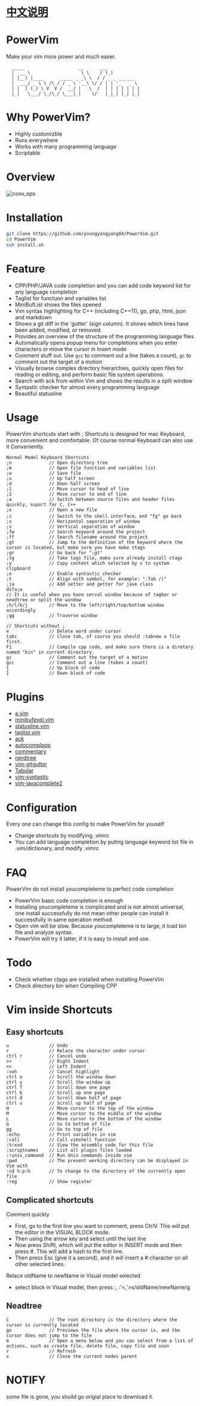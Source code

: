 # [中文说明](https://github.com/youngyangyang04/PowerVim/blob/master/docs/README-zh.md)
# PowerVim
Make your vim more power and much easer.        
```
  _____                    __      ___           
  |  __ \                   \ \    / (_)          
  | |__) |____      _____ _ _\ \  / / _ _ __ ___  
  |  ___/ _ \ \ /\ / / _ \ '__\ \/ / | | '_ ` _ \ 
  | |  | (_) \ V  V /  __/ |   \  /  | | | | | | | 
  |_|   \___/ \_/\_/ \___|_|    \/   |_|_| |_| |_|
```
# Why PowerVim?
* Highly customizble
* Runs everywhere
* Works with many programming language
* Scriptable
# Overview
![conv_ops](https://github.com/youngyangyang04/Documents/blob/master/vim/vim_overview.gif)

# Installation
```bash
git clone https://github.com/youngyangyang04/PowerVim.git
cd PowerVim
ssh install.sh
```
# Feature
* CPP/PHP/JAVA code completion and you can add code keyword list for any language completion
* Taglist for functuon and variables list
* MiniBufList shows the files opened
* Vim syntax highlighting for C++ (including C++11), go, php, html, json and markdown
* Shows a git diff in the 'gutter' (sign column).  It shows which lines have been added, modified, or removed.
* Provides an overview of the structure of the programming language files
* Automatically opens popup menu for completions when you enter characters or move the cursor in Insert mode
* Comment stuff out.  Use `gcc` to comment out a line (takes a count), `gc` to comment out the target of a motion
* Visually browse complex directory hierarchies, quickly open files for reading or editing, and perform basic file system operations.
* Search with ack from within Vim and shows the results in a split window
* Syntastic checker for almost every programming language
* Beautiful statusline

# Usage
PowerVim shortcuts start with ;
Shortcuts is designed for mac Keyboard, more convenient and comfortable. Of course normal Keyboard can also use it Conveniently.

```
Normal Model Keyboard Shortcuts
;n              // Open directory tree
;m              // Open file function and variables list
;w              // Save file
;u              // Up half screen
;d              // Down half screen
;1              // Move cursor to head of line 
;2              // Move cursor to end of line 
;a              // Switch between source files and header files quickly, suport for C, C++
;e              // Open a new file
;z              // Switch to the shell interface，and "fg" go back
;s              // Horizontal separation of window
;v              // Vertical separation of window
;fw             // Search keyword around the project
;ff             // Search filename around the project
;gt             // Jump to the definition of the keyword where the cursor is located, but make sure you have make ctags
;gr             // Go back for ";gt"
;tg             // Take tags file, make sure already install ctags
;y              // Copy content which selected by v to system clipboard
;o              // Enable syntastic checker
;t              // Align with symbol, for example: ":Tab /|"  
;ja             // Add setter and getter for jave class 
dsfa;w
// It is useful when you have serval window because of tagbar or neadtree or split the window
;h/l/k/j        // Move to the left/right/top/bottom window accordingly
;gg             // Traverse window

// Shortcuts without ;
e               // Delete word under cursor
tabc            // Close tab, of course you should :tabnew a file first. 
F1              // Compile cpp code, and make sure there is a diretory named "bin" in current directory.
gc              // Comment out the target of a motion
gcc             // Comment out a line (takes a count)
{               // Up block of code 
}               // Down block of code
```

# Plugins

* [a.vim](https://github.com/vim-scripts/a.vim)
* [minibufexpl.vim](https://github.com/fholgado/minibufexpl.vim)
* [statusline.vim](https://github.com/youngyangyang04/PowerVim/blob/master/.vim/plugin/statusline.vim)
* [taglist.vim](https://github.com/vim-scripts/taglist.vim)
* [ack](https://github.com/mileszs/ack.vim)
* [autocomplpop](https://github.com/vim-scripts/AutoComplPop)
* [commentary](https://github.com/tpope/vim-commentary)
* [nerdtree](https://github.com/scrooloose/nerdtree) 
* [vim-gitgutter](https://github.com/airblade/vim-gitgutter)
* [Tabular](https://github.com/godlygeek/tabular)
* [vim-syntastic](https://github.com/vim-syntastic/syntastic)
* [vim-javacomplete2](https://github.com/artur-shaik/vim-javacomplete2)

# Configuration

Every one can change this config to make PowerVim for youself

* Change shortcuts by modifying .vimrc 
* You can add language completion by puting language keyword list file in .vim/dictionary, and modify .vimrc

# FAQ

PowerVim do not install youcompleteme to perfect code completion

* PowerVim basic code completion is enough
* Installing youcompleteme is complicated and is not almost universal, one install successfully do not mean other people can install it successfully in same operation method.
* Open vim will be slow. Because youcompleteme is to large, it load bin file and analyze syntax.
* PowerVim will try it latter, if it is easy to install and use.

# Todo

* Check whether ctags are installed when installing PowerVim
* Check directory bin when Compiling CPP

# Vim inside Shortcuts
## Easy shortcuts

``` 
u               // Undo
r               // Relace the character under cursor
ctrl r          // Cancel undo
>>              // Right Indent
<<              // Left Indent
:noh            // Cancel highlight
ctrl e          // Scroll the window down 
ctrl y          // Scroll the window up 
ctrl f          // Scroll down one page
ctrl b          // Scroll up one page
ctrl d          // Scroll down half of page
ctrl u          // Scroll up half of page
H               // Move cursor to the top of the window
M               // Move cursor to the middle of the window 
L               // Move cursor to the bottom of the window
G               // Go to bottom of file
gg              // Go to top of file 
:echo           // Print variables in vim 
:call           // Call vimshell function
:%!xxd          // View the assembly code for this file 
:scriptnames    // List all plugin files loaded
:!unix_command  // Run Unix commands inside vim
:pwd            // The present working directory can be displayed in Vim with 
:cd %:p:h       // To change to the directory of the currently open file
:reg            // Show register
```

## Complicated shortcuts

Comment quickly

* First, go to the first line you want to comment, press CtrlV. This will put the editor in the VISUAL BLOCK mode.
* Then using the arrow key and select until the last line
* Now press ShiftI, which will put the editor in INSERT mode and then press #. This will add a hash to the first line.
* Then press Esc (give it a second), and it will insert a # character on all other selected lines.

Relace oldName to newName in Visual model selected 

* select block in Visual model, then press :,  :'<,'>s/oldName/newName/g

## Neadtree

```
C               // The root directory is the directory where the cursor is currently located 
go              // Previews the file where the cursor is, and the cursor does not jump to the file 
m               // Open a menu below and you can select from a list of actions, such as create file, delete file, copy file and soon  
r               // Refresh 
x               // Close the current nodes parent
```
# NOTIFY 

some file is gone, you shuild go origial place to download it.
